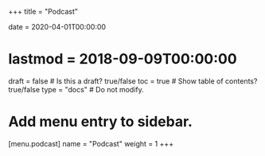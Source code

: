+++
title = "Podcast"

date = 2020-04-01T00:00:00
# lastmod = 2018-09-09T00:00:00

draft = false  # Is this a draft? true/false
toc = true  # Show table of contents? true/false
type = "docs"  # Do not modify.

# Add menu entry to sidebar.
[menu.podcast]
  name = "Podcast"
  weight = 1
+++
